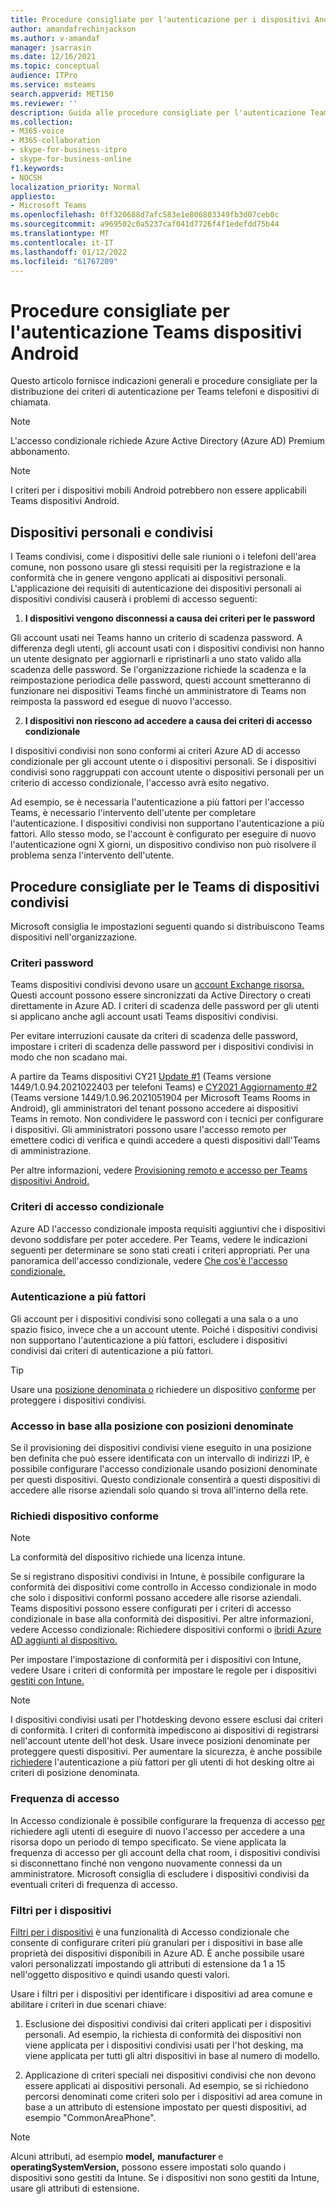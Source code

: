 ```yaml
---
title: Procedure consigliate per l'autenticazione per i dispositivi Android
author: amandafrechinjackson
ms.author: v-amandaf
manager: jsarrasin
ms.date: 12/16/2021
ms.topic: conceptual
audience: ITPro
ms.service: msteams
search.appverid: MET150
ms.reviewer: ''
description: Guida alle procedure consigliate per l'autenticazione Teams dispositivi Android.
ms.collection:
- M365-voice
- M365-collaboration
- skype-for-business-itpro
- skype-for-business-online
f1.keywords:
- NOCSH
localization_priority: Normal
appliesto:
- Microsoft Teams
ms.openlocfilehash: 0ff320688d7afc583e1e806803349fb3d07ceb0c
ms.sourcegitcommit: a969502c0a5237caf041d7726f4f1edefdd75b44
ms.translationtype: MT
ms.contentlocale: it-IT
ms.lasthandoff: 01/12/2022
ms.locfileid: "61767209"
---
```

# <a name="authentication-best-practices-for-teams-android-devices"></a>Procedure consigliate per l'autenticazione Teams dispositivi Android

Questo articolo fornisce indicazioni generali e procedure consigliate per la distribuzione dei criteri di autenticazione per Teams telefoni e dispositivi di chiamata.

>[!NOTE]
>L'accesso condizionale richiede Azure Active Directory (Azure AD) Premium abbonamento.

>[!NOTE]
>I criteri per i dispositivi mobili Android potrebbero non essere applicabili Teams dispositivi Android.


## <a name="personal-and-shared-devices"></a>Dispositivi personali e condivisi

I Teams condivisi, come i dispositivi delle sale riunioni o i telefoni dell'area comune, non possono usare gli stessi requisiti per la registrazione e la conformità che in genere vengono applicati ai dispositivi personali. L'applicazione dei requisiti di autenticazione dei dispositivi personali ai dispositivi condivisi causerà i problemi di accesso seguenti:

1.  **I dispositivi vengono disconnessi a causa dei criteri per le password**

Gli account usati nei Teams hanno un criterio di scadenza password. A differenza degli utenti, gli account usati con i dispositivi condivisi non hanno un utente designato per aggiornarli e ripristinarli a uno stato valido alla scadenza delle password. Se l'organizzazione richiede la scadenza e la reimpostazione periodica delle password, questi account smetteranno di funzionare nei dispositivi Teams finché un amministratore di Teams non reimposta la password ed esegue di nuovo l'accesso.

2.  **I dispositivi non riescono ad accedere a causa dei criteri di accesso condizionale**

I dispositivi condivisi non sono conformi ai criteri Azure AD di accesso condizionale per gli account utente o i dispositivi personali. Se i dispositivi condivisi sono raggruppati con account utente o dispositivi personali per un criterio di accesso condizionale, l'accesso avrà esito negativo.

Ad esempio, se è necessaria l'autenticazione a più fattori per l'accesso Teams, è necessario l'intervento dell'utente per completare l'autenticazione. I dispositivi condivisi non supportano l'autenticazione a più fattori. Allo stesso modo, se l'account è configurato per eseguire di nuovo l'autenticazione ogni X giorni, un dispositivo condiviso non può risolvere il problema senza l'intervento dell'utente.

## <a name="best-practices-for-teams-shared-device-deployments"></a>Procedure consigliate per le Teams di dispositivi condivisi

Microsoft consiglia le impostazioni seguenti quando si distribuiscono Teams dispositivi nell'organizzazione.

### <a name="password-policy"></a>**Criteri password**

Teams dispositivi condivisi devono usare un [account Exchange risorsa.](/exchange/recipients-in-exchange-online/manage-resource-mailboxes) Questi account possono essere sincronizzati da Active Directory o creati direttamente in Azure AD. I criteri di scadenza delle password per gli utenti si applicano anche agli account usati Teams dispositivi condivisi.

Per evitare interruzioni causate da criteri di scadenza delle password, impostare i criteri di scadenza delle password per i dispositivi condivisi in modo che non scadano mai.

A partire da Teams dispositivi CY21 [Update #1](https://support.microsoft.com/office/what-s-new-in-microsoft-teams-devices-eabf4d81-acdd-4b23-afa1-9ee47bb7c5e2#ID0EBD=Desk_phones) (Teams versione 1449/1.0.94.2021022403 per telefoni Teams) e [CY2021 Aggiornamento #2](https://support.microsoft.com/office/what-s-new-in-microsoft-teams-devices-eabf4d81-acdd-4b23-afa1-9ee47bb7c5e2#ID0EBD=Teams_Rooms_on_Android) (Teams versione 1449/1.0.96.2021051904 per Microsoft Teams Rooms in Android), gli amministratori del tenant possono accedere ai dispositivi Teams in remoto. Non condividere le password con i tecnici per configurare i dispositivi. Gli amministratori possono usare l'accesso remoto per emettere codici di verifica e quindi accedere a questi dispositivi dall'Teams di amministrazione.

Per altre informazioni, vedere [Provisioning remoto e accesso per Teams dispositivi Android.](/MicrosoftTeams/devices/remote-provision-remote-login) 

### <a name="conditional-access-policies"></a>**Criteri di accesso condizionale**

Azure AD l'accesso condizionale imposta requisiti aggiuntivi che i dispositivi devono soddisfare per poter accedere. Per Teams, vedere le indicazioni seguenti per determinare se sono stati creati i criteri appropriati. Per una panoramica dell'accesso condizionale, vedere [Che cos'è l'accesso condizionale.](/azure/active-directory/conditional-access/overview)

### <a name="multi-factor-authentication"></a>Autenticazione a più fattori

Gli account per i dispositivi condivisi sono collegati a una sala o a uno spazio fisico, invece che a un account utente. Poiché i dispositivi condivisi non supportano l'autenticazione a più fattori, escludere i dispositivi condivisi dai criteri di autenticazione a più fattori.

>[!TIP]
>Usare una [posizione denominata o](/azure/active-directory/conditional-access/location-condition) richiedere un dispositivo [conforme](/azure/active-directory/conditional-access/howto-conditional-access-policy-compliant-device) per proteggere i dispositivi condivisi.

### <a name="location-based-access-with-named-locations"></a>Accesso in base alla posizione con posizioni denominate

Se il provisioning dei dispositivi condivisi viene eseguito in una posizione ben definita che può [](/azure/active-directory/conditional-access/location-condition) essere identificata con un intervallo di indirizzi IP, è possibile configurare l'accesso condizionale usando posizioni denominate per questi dispositivi. Questo condizionale consentirà a questi dispositivi di accedere alle risorse aziendali solo quando si trova all'interno della rete.

### <a name="require-compliant-device"></a>Richiedi dispositivo conforme

>[!NOTE]
>La conformità del dispositivo richiede una licenza intune.

Se si registrano dispositivi condivisi in Intune, è possibile configurare la conformità dei dispositivi come controllo in Accesso condizionale in modo che solo i dispositivi conformi possano accedere alle risorse aziendali. Teams dispositivi possono essere configurati per i criteri di accesso condizionale in base alla conformità dei dispositivi. Per altre informazioni, vedere Accesso condizionale: Richiedere dispositivi conformi o [ibridi Azure AD aggiunti al dispositivo.](/azure/active-directory/conditional-access/howto-conditional-access-policy-compliant-device)

Per impostare l'impostazione di conformità per i dispositivi con Intune, vedere Usare i criteri di conformità per impostare le regole per i dispositivi [gestiti con Intune.](/intune/protect/device-compliance-get-started)

>[!NOTE]
> I dispositivi condivisi usati per l'hotdesking devono essere esclusi dai criteri di conformità. I criteri di conformità impediscono ai dispositivi di registrarsi nell'account utente dell'hot desk. Usare invece posizioni denominate per proteggere questi dispositivi.
> Per aumentare la sicurezza, è anche possibile [richiedere](/azure/active-directory/authentication/tutorial-enable-azure-mfa) l'autenticazione a più fattori per gli utenti di hot desking oltre ai criteri di posizione denominata.

### <a name="sign-in-frequency"></a>Frequenza di accesso

In Accesso condizionale è possibile configurare la frequenza di accesso [per](/azure/active-directory/conditional-access/howto-conditional-access-session-lifetime#user-sign-in-frequency) richiedere agli utenti di eseguire di nuovo l'accesso per accedere a una risorsa dopo un periodo di tempo specificato. Se viene applicata la frequenza di accesso per gli account della chat room, i dispositivi condivisi si disconnettano finché non vengono nuovamente connessi da un amministratore. Microsoft consiglia di escludere i dispositivi condivisi da eventuali criteri di frequenza di accesso.

### <a name="filters-for-devices"></a>Filtri per i dispositivi

[Filtri per i dispositivi](/azure/active-directory/conditional-access/concept-condition-filters-for-devices) è una funzionalità di Accesso condizionale che consente di configurare criteri più granulari per i dispositivi in base alle proprietà dei dispositivi disponibili in Azure AD. È anche possibile usare valori personalizzati impostando gli attributi di estensione da 1 a 15 nell'oggetto dispositivo e quindi usando questi valori.

Usare i filtri per i dispositivi per identificare i dispositivi ad area comune e abilitare i criteri in due scenari chiave:

1.  Esclusione dei dispositivi condivisi dai criteri applicati per i dispositivi personali. Ad esempio, la richiesta di conformità dei dispositivi non viene applicata per i dispositivi condivisi usati per l'hot desking, ma viene applicata per tutti gli altri dispositivi in base al numero di modello.

2.  Applicazione di criteri speciali nei dispositivi condivisi che non devono essere applicati ai dispositivi personali. Ad esempio, se si richiedono percorsi denominati come criteri solo per i dispositivi ad area comune in base a un attributo di estensione impostato per questi dispositivi, ad esempio "CommonAreaPhone".

>[!NOTE] 
> Alcuni attributi, ad esempio **model,** **manufacturer** e **operatingSystemVersion,** possono essere impostati solo quando i dispositivi sono gestiti da Intune. Se i dispositivi non sono gestiti da Intune, usare gli attributi di estensione.

